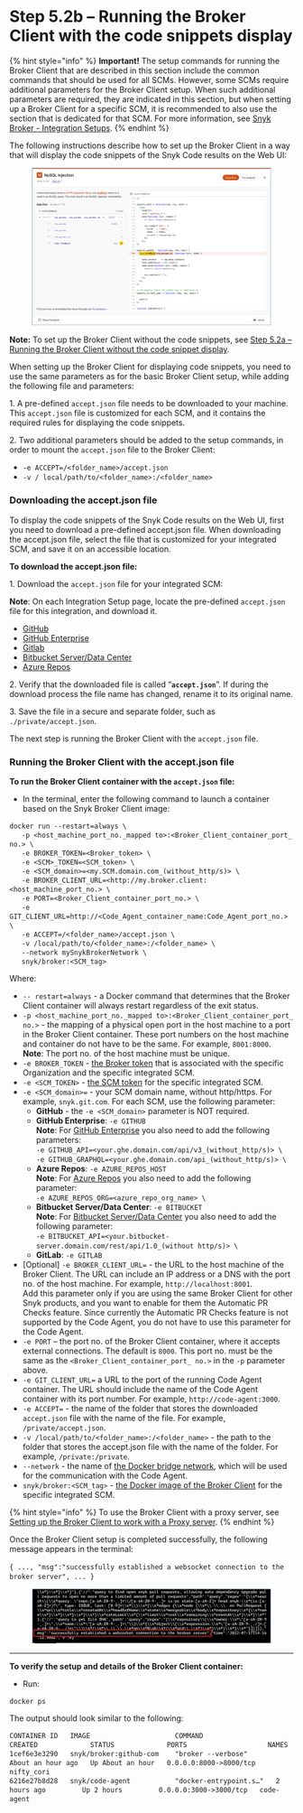 # Step 5.2b – Running the Broker Client with the code snippets display

{% hint style="info" %}
**Important!** The setup commands for running the Broker Client that are described in this section include the common commands that should be used for all SCMs. However, some SCMs require additional parameters for the Broker Client setup. When such additional parameters are required, they are indicated in this section, but when setting up a Broker Client for a specific SCM, it is recommended to also use the section that is dedicated for that SCM. For more information, see [Snyk Broker - Integration Setups](https://docs.snyk.io/features/snyk-broker/snyk-broker-set-up-examples).
{% endhint %}

The following instructions describe how to set up the Broker Client in a way that will display the code snippets of the Snyk Code results on the Web UI:

<figure><img src="../../../../../../.gitbook/assets/Broker - Results - with code snippets (1) (1) (1) (1) (1) (1) (1) (1) (1).png" alt=""><figcaption></figcaption></figure>

**Note:** To set up the Broker Client without the code snippets, see [Step 5.2a – Running the Broker Client without the code snippet display](https://docs.snyk.io/features/snyk-broker/snyk-broker-code-agent/setting-up-the-code-agent-broker-client-deployment/step-5-setting-up-the-broker-client/step-5.2a-running-the-broker-client-without-the-code-snippet-display).

When setting up the Broker Client for displaying code snippets, you need to use the same parameters as for the basic Broker Client setup, while adding the following file and parameters:

1\. A pre-defined `accept.json` file needs to be downloaded to your machine. This `accept.json` file is customized for each SCM, and it contains the required rules for displaying the code snippets.

2\. Two additional parameters should be added to the setup commands, in order to mount the `accept.json` file to the Broker Client:

* `-e ACCEPT=/<folder_name>/accept.json`
* `-v / local/path/to/<folder_name>:/<folder_name>`

### **Downloading the accept.json file**

To display the code snippets of the Snyk Code results on the Web UI, first you need to download a pre-defined accept.json file. When downloading the accept.json file, select the file that is customized for your integrated SCM, and save it on an accessible location.

**To download the accept.json file:**

1\. Download the `accept.json` file for your integrated SCM:

**Note**: On each Integration Setup page, locate the pre-defined `accept.json` file for this integration, and download it.

* [GitHub](https://docs.snyk.io/features/snyk-broker/snyk-broker-set-up-examples/broker-example-how-to-setup-broker-with-jira)
* [GitHub Enterprise](https://docs.snyk.io/features/snyk-broker/snyk-broker-set-up-examples/setup-broker-with-github-enterprise)
* [Gitlab](https://docs.snyk.io/features/snyk-broker/snyk-broker-set-up-examples/setup-broker-with-gitlab)
* [Bitbucket Server/Data Center](https://docs.snyk.io/features/snyk-broker/snyk-broker-set-up-examples/data-center)
* [Azure Repos](https://docs.snyk.io/features/snyk-broker/snyk-broker-set-up-examples/setup-broker-with-azure-repos)

2\. Verify that the downloaded file is called “**`accept.json`**”. If during the download process the file name has changed, rename it to its original name.

3\. Save the file in a secure and separate folder, such as `./private/accept.json`.

The next step is running the Broker Client with the `accept.json` file.

### **Running the Broker Client with the accept.json file**

**To run the Broker Client container with the `accept.json` file:**

* In the terminal, enter the following command to launch a container based on the Snyk Broker Client image:

```
docker run --restart=always \
   -p <host_machine_port_no._mapped to>:<Broker_Client_container_port_ no.> \
   -e BROKER_TOKEN=<Broker_token> \
   -e <SCM>_TOKEN=<SCM_token> \
   -e <SCM_domain>=<my.SCM.domain.com_(without_http/s)> \  
   -e BROKER_CLIENT_URL=<http://my.broker.client:<host_machine_port_no.> \
   -e PORT=<Broker_Client_container_port_no.> \
   -e GIT_CLIENT_URL=http://<Code_Agent_container_name:Code_Agent_port_no.> \
   -e ACCEPT=/<folder_name>/accept.json \
   -v /local/path/to/<folder_name>:/<folder_name> \
   --network mySnykBrokerNetwork \
   snyk/broker:<SCM_tag>
```

Where:

* `-- restart=always` - a Docker command that determines that the Broker Client container will always restart regardless of the exit status.
* `-p <host_machine_port_no._mapped to>:<Broker_Client_container_port_ no.>` - the mapping of a physical open port in the host machine to a port in the Broker Client container. These port numbers on the host machine and container do not have to be the same. For example, `8001:8000`.\
  **Note**: The port no. of the host machine must be unique.
* `-e BROKER_TOKEN` - [the Broker token](https://docs.snyk.io/features/snyk-broker/snyk-broker-code-agent/setting-up-the-code-agent-broker-client-deployment/step-1-obtaining-the-required-tokens-for-the-setup-procedure/obtaining-your-broker-token) that is associated with the specific Organization and the specific integrated SCM.
* `-e <SCM_TOKEN>` - [the SCM token](https://docs.snyk.io/features/snyk-broker/snyk-broker-code-agent/setting-up-the-code-agent-broker-client-deployment/step-1-obtaining-the-required-tokens-for-the-setup-procedure/obtaining-your-scm-token) for the specific integrated SCM.
* `-e <SCM_domain>=` - your SCM domain name, without http/https. For example, `snyk.git.com`. For each SCM, use the following parameter:
  * **GitHub** - the `-e <SCM_domain>` parameter is NOT required.
  * **GitHub Enterprise**: `-e GITHUB`\
    **Note**: For [GitHub Enterprise](https://docs.snyk.io/features/snyk-broker/snyk-broker-set-up-examples/setup-broker-with-github-enterprise) you also need to add the following parameters:\
    `-e GITHUB_API=<your.ghe.domain.com/api/v3_(without_http/s)> \`\
    `-e GITHUB_GRAPHQL=<your.ghe.domain.com/api_(without_http/s)> \`
  * **Azure Repos**: `-e AZURE_REPOS_HOST`\
    **Note**: For [Azure Repos](https://docs.snyk.io/features/snyk-broker/snyk-broker-set-up-examples/setup-broker-with-azure-repos) you also need to add the following parameter:\
    `-e AZURE_REPOS_ORG=<azure_repo_org_name> \`
  * **Bitbucket Server/Data Center**: `-e BITBUCKET`\
    **Note**: For [Bitbucket Server/Data Center](https://docs.snyk.io/features/snyk-broker/snyk-broker-set-up-examples/data-center) you also need to add the following parameter:\
    `-e BITBUCKET_API=<your.bitbucket-server.domain.com/rest/api/1.0_(without http/s)> \`
  * **GitLab**: `-e GITLAB`
* \[Optional] `-e BROKER_CLIENT_URL=` - the URL to the host machine of the Broker Client. The URL can include an IP address or a DNS with the port no. of the host machine. For example, `http://localhost:8001`.\
  Add this parameter only if you are using the same Broker Client for other Snyk products, and you want to enable for them the Automatic PR Checks feature. Since currently the Automatic PR Checks feature is not supported by the Code Agent, you do not have to use this parameter for the Code Agent.
* `-e PORT` – the port no. of the Broker Client container, where it accepts external connections. The default is `8000`. This port no. must be the same as the `<Broker_Client_container_port_ no.>` in the `-p` parameter above.
* `-e GIT_CLIENT_URL=` a URL to the port of the running Code Agent container. The URL should include the name of the Code Agent container with its port number. For example, `http://code-agent:3000`.
* `-e ACCEPT=` - the name of the folder that stores the downloaded `accept.json` file with the name of the file. For example, `/private/accept.json`.
* `-v /local/path/to/<folder_name>:/<folder_name>` - the path to the folder that stores the accept.json file with the name of the folder. For example, `/private:/private`.
* `--network` - the name of [the Docker bridge network](https://docs.snyk.io/features/snyk-broker/snyk-broker-code-agent/setting-up-the-code-agent-broker-client-deployment/step-3-creating-a-network-for-the-broker-client-and-code-agent-communication), which will be used for the communication with the Code Agent.
* `snyk/broker:<SCM_tag>` - [the Docker image of the Broker Client](https://docs.snyk.io/features/snyk-broker/snyk-broker-code-agent/setting-up-the-code-agent-broker-client-deployment/step-5-setting-up-the-broker-client/step-5.1-downloading-or-updating-the-snyk-broker-client-docker-image) for the specific integrated SCM.

{% hint style="info" %}
To use the Broker Client with a proxy server, see [Setting up the Broker Client to work with a Proxy server](https://docs.snyk.io/features/snyk-broker/snyk-broker-code-agent/setting-up-the-code-agent-broker-client-deployment/step-5-setting-up-the-broker-client/step-5.2a-running-the-broker-client-without-the-code-snippet-display/setting-up-the-broker-client-to-work-with-a-proxy-server).
{% endhint %}

Once the Broker Client setup is completed successfully, the following message appears in the terminal:

`{ ..., "msg":"successfully established a websocket connection to the broker server", ... }`

<figure><img src="../../../../../../.gitbook/assets/Broker Client - Setup success message (1).png" alt=""><figcaption></figcaption></figure>

***

**To verify the setup and details of the Broker Client container:**

* Run:

```
docker ps
```

The output should look similar to the following:

```
CONTAINER ID   IMAGE                     COMMAND                  CREATED             STATUS             PORTS                    NAMES
1cef6e3e3290   snyk/broker:github-com    "broker --verbose"       About an hour ago   Up About an hour   0.0.0.0:8000->8000/tcp   nifty_cori  
6216e27b8d28   snyk/code-agent           "docker-entrypoint.s…"   2 hours ago         Up 2 hours         0.0.0.0:3000->3000/tcp   code-agent
```
